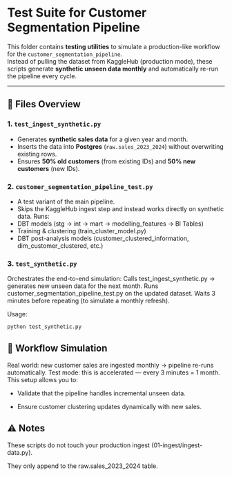 # Test Suite for Customer Segmentation Pipeline

This folder contains **testing utilities** to simulate a production-like workflow for the `customer_segmentation_pipeline`.  
Instead of pulling the dataset from KaggleHub (production mode), these scripts generate **synthetic unseen data monthly** and automatically re-run the pipeline every cycle.

---

## 📂 Files Overview

### 1. `test_ingest_synthetic.py`
- Generates **synthetic sales data** for a given year and month.
- Inserts the data into **Postgres** (`raw.sales_2023_2024`) without overwriting existing rows.
- Ensures **50% old customers** (from existing IDs) and **50% new customers** (new IDs).

### 2. `customer_segmentation_pipeline_test.py`

 - A test variant of the main pipeline.
 - Skips the KaggleHub ingest step and instead works directly on synthetic data.
Runs:
 - DBT models (stg → int → mart → modelling_features → BI Tables)
 - Training & clustering (train_cluster_model.py)
 - DBT post-analysis models (customer_clustered_information, dim_customer_clustered, etc.)


### 3. `test_synthetic.py`

Orchestrates the end-to-end simulation:
Calls test_ingest_synthetic.py → generates new unseen data for the next month.
Runs customer_segmentation_pipeline_test.py on the updated dataset.
Waits 3 minutes before repeating (to simulate a monthly refresh).

Usage:
```bash
python test_synthetic.py
```

## 🔄 Workflow Simulation

Real world: new customer sales are ingested monthly → pipeline re-runs automatically.
Test mode: this is accelerated — every 3 minutes = 1 month.
This setup allows you to:
 - Validate that the pipeline handles incremental unseen data.

 - Ensure customer clustering updates dynamically with new sales.

## ⚠️ Notes

These scripts do not touch your production ingest (01-ingest/ingest-data.py).

They only append to the raw.sales_2023_2024 table.


